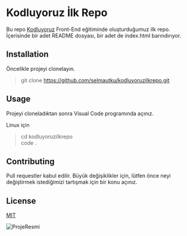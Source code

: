 # Kodluyoruz İlk Repo

Bu repo [Kodluyoruz](https://app.patika.dev/egitimler/baslangic-seviye-frontend-web-development-patikasi) Front-End eğitiminde oluşturduğumuz ilk repo. İçerisinde bir adet README dosyası, bir adet de index.html barındırıyor.

## Installation

Öncelikle projeyi clonelayın. 

> git clone https://github.com/selmautku/kodluyoruzilkrepo.git

## Usage

Projeyi cloneladıktan sonra Visual Code programında açınız. 

Linux için

> cd kodluyoruzilkrepo\
> code .

## Contributing

Pull requestler kabul edilir. Büyük değişiklikler için, lütfen önce neyi değiştirmek istediğimizi tartışmak için bir konu açınız.

## License

[MIT](https://opensource.org/licenses/MIT)

![ProjeResmi](https://patika-prod.s3.eu-central-1.amazonaws.com/staticFiles/patikaLogo.png)
